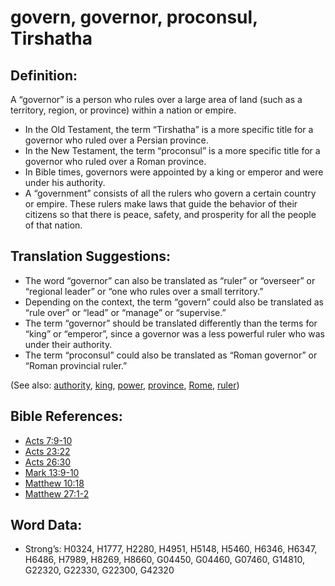 # govern, governor, proconsul, Tirshatha

## Definition:

A “governor” is a person who rules over a large area of land (such as a territory, region, or province) within a nation or empire.

* In the Old Testament, the term “Tirshatha” is a more specific title for a governor who ruled over a Persian province.
* In the New Testament, the term “proconsul” is a more specific title for a governor who ruled over a Roman province.
* In Bible times, governors were appointed by a king or emperor and were under his authority.
* A “government” consists of all the rulers who govern a certain country or empire. These rulers make laws that guide the behavior of their citizens so that there is peace, safety, and prosperity for all the people of that nation.

## Translation Suggestions:

* The word “governor” can also be translated as “ruler” or “overseer” or “regional leader” or “one who rules over a small territory.”
* Depending on the context, the term “govern” could also be translated as “rule over” or “lead” or “manage” or “supervise.”
* The term “governor” should be translated differently than the terms for “king” or “emperor”, since a governor was a less powerful ruler who was under their authority.
* The term “proconsul” could also be translated as “Roman governor” or “Roman provincial ruler.”

(See also: [authority](../kt/authority.md), [king](../other/king.md), [power](../kt/power.md), [province](../other/province.md), [Rome](../names/rome.md), [ruler](../other/ruler.md))

## Bible References:

* [Acts 7:9-10](rc://en/tn/help/act/07/09)
* [Acts 23:22](rc://en/tn/help/act/23/22)
* [Acts 26:30](rc://en/tn/help/act/26/30)
* [Mark 13:9-10](rc://en/tn/help/mrk/13/09)
* [Matthew 10:18](rc://en/tn/help/mat/10/18)
* [Matthew 27:1-2](rc://en/tn/help/mat/27/01)

## Word Data:

* Strong’s: H0324, H1777, H2280, H4951, H5148, H5460, H6346, H6347, H6486, H7989, H8269, H8660, G04450, G04460, G07460, G14810, G22320, G22330, G22300, G42320

